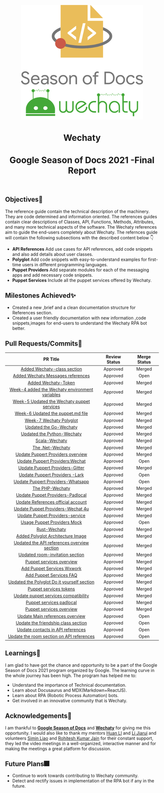 <div align ="center">
<img src="assets/gsod-2021-1.svg" width="400" />
<br />
<img src="assets/gsod-2021-2.svg" width="400" />
<br />
<h1>Wechaty</h1>
<h1> Google Season of Docs 2021 -Final Report</h1>
<br>
</div>

## Objectives🧿

The reference guide contain the technical description of the machinery. They are code determined and information oriented. The references guides contain clear descriptions of Classes, API, Functions, Methods, Attributes, and many more technical aspects of the software. The Wechaty references aim to guide the end-users completely about Wechaty.
The refernces guide will contain the following subsections with the described content below 👇
* **API References**
Add use cases for API references, add code snippets and also add details about user classes.
* **Polyglot**
Add code snippets with easy-to-understand examples for first-time users in different programming languages.
* **Puppet Providers**
Add separate modules for each of the messaging apps and add necessary code snippets.
* **Puppet Services**
Include all the puppet services offered by Wechaty.

## Milestones Achieved✨

* Created a new ,brief and a clean documentation structure for References section.
* Created a user friendly  documentation with new information ,code snippets,images for end-users to understand the Wechaty RPA bot better.

## Pull Requests/Commits📔

| **PR Title**                                                                                           | **Review Status** | **Merge Status** |
|:------------------------------------------------------------------------------------------------------:|:-----------------:|:----------------:|
| [Added Wechaty-class section](https://github.com/wechaty/wechaty.js.org/pull/913)                                                 | Approved          | Merged           |
| [Added Wechaty Messages references](https://github.com/wechaty/wechaty.js.org/pull/916)                                              | Approved          | Open             |
| [Added Wechaty-Token](https://github.com/wechaty/wechaty.js.org/pull/919)                   | Approved          | Merged           |       
| [Week-4 added the Wechaty environment variables](https://github.com/wechaty/wechaty.js.org/pull/933)                   | Approved          | Merged            |
| [Week-5 Updated the Wechaty puppet services](https://github.com/wechaty/wechaty.js.org/pull/965)                   | Approved          | Merged            |
| [Week-6 Updated the puppet.md file](https://github.com/wechaty/wechaty.js.org/pull/972)           | Approved          | Merged             |
| [Week-7 Wechaty Polyglot](https://github.com/wechaty/wechaty.js.org/pull/1013)            | Approved          | Merged            |
| [Updated the Go-Wechaty](https://github.com/wechaty/wechaty.js.org/pull/1050)       | Approved          | Merged             |
| [Updated the Python-Wechaty](https://github.com/wechaty/wechaty.js.org/pull/1057)           | Approved          | Merged            |
| [Scala-Wechaty](https://github.com/wechaty/wechaty.js.org/pull/1096)          | Approved          | Merged            |
| [The .Net-Wechaty](https://github.com/wechaty/wechaty.js.org/pull/1100)          | Approved          | Merged            |
| [Update Puppert Providers overview](https://github.com/wechaty/wechaty.js.org/pull/1107)          | Approved          | Merged            |
| [Update Puppert Providers:Wechat](https://github.com/wechaty/wechaty.js.org/pull/1108)          | Approved          | Open             |
| [Update Puppert Providers-Gitter](https://github.com/wechaty/wechaty.js.org/pull/1110)          | Approved          | Merged           |
| [Update Puppert Providers -Lark](https://github.com/wechaty/wechaty.js.org/pull/1152)          | Approved          | Open             |
| [Update Puppert Providers-Whatsapp](https://github.com/wechaty/wechaty.js.org/pull/1153)          | Approved          | Open             |
| [The PHP-Wechaty](https://github.com/wechaty/wechaty.js.org/pull/1156)          | Approved          | Merged           |
| [Update Puppet Providers-Padlocal](https://github.com/wechaty/wechaty.js.org/pull/1195)          | Approved          | Merged            |
| [Update References official account](https://github.com/wechaty/wechaty.js.org/pull/1208)          | Approved          | Merged            |
| [Update Puppet Providers-Wechat 4u](https://github.com/wechaty/wechaty.js.org/pull/1211)          | Approved          | Merged           |
| [Update Puppet Providers-service](https://github.com/wechaty/wechaty.js.org/pull/1212)          | Approved          | Merged            |
| [Usage Puppet Providers Mock](https://github.com/wechaty/wechaty.js.org/pull/1220)          | Approved          | Open             |
| [Rust-Wechaty](https://github.com/wechaty/wechaty.js.org/pull/1231)          | Approved          | Merged            |
| [Added Polyglot Architecture Image](https://github.com/wechaty/wechaty.js.org/pull/1233)          | Approved          | Merged            |
| [Updated the API references overview section](https://github.com/wechaty/wechaty.js.org/pull/1261)          | Approved          | Merged            |
| [Updated room-invitation section](https://github.com/wechaty/wechaty.js.org/pull/1265)          | Approved          | Merged            |
| [Puppet services overview](https://github.com/wechaty/wechaty.js.org/pull/1277)          | Approved          | Merged            |
| [Add Puppet Services Wxwork](https://github.com/wechaty/wechaty.js.org/pull/1285)          | Approved          | Merged            |
| [Add Puppet Services FAQ](https://github.com/wechaty/wechaty.js.org/pull/1284)          | Approved          | Merged            |
| [Updated the Polyglot Do it yourself section](https://github.com/wechaty/wechaty.js.org/pull/1283)          | Approved          | Merged            |
| [Puppet services tokens](https://github.com/wechaty/wechaty.js.org/pull/1282)          | Approved          | Merged            |
| [Update puppet services compatibility](https://github.com/wechaty/wechaty.js.org/pull/1279)          | Approved          | Merged            |
| [Puppet services padlocal](https://github.com/wechaty/wechaty.js.org/pull/1278)          | Approved          | Merged            |
| [Puppet services overview ](https://github.com/wechaty/wechaty.js.org/pull/1277)          | Approved          | Merged            |
| [Update Main references overview](https://github.com/wechaty/wechaty.js.org/pull/1286)          | Approved          | Open             |
| [Update the friendship class section](https://github.com/wechaty/wechaty.js.org/pull/1289)          | Approved          | Open             |
| [Update contacts in API references](https://github.com/wechaty/wechaty.js.org/pull/1290)          | Approved          | Open             |
| [Update the room section on API references](https://github.com/wechaty/wechaty.js.org/pull/1294)          | Approved          | Open             |
 

## Learnings🥇

I am glad to have got the chance and opportunity to be a part of the Google Season of Docs 2021 program organized by Google. The learning curve in the whole journey has been high. The program has helped me to:
* Understand the importance of Technical documentation.
* Learn about Docusaurus and MDX(Markdown+ReactJS).
* Learn about RPA (Robotic Process Automation) bots.
* Get involved in an innovative community that is  Wechaty.

## Acknowledgements🎉

I am thankful to **[Google Season of Docs](https://developers.google.com/season-of-docs)** and **[Wechaty](https://wechaty.js.org/)** for giving me this opportunity. I would also like to thank my mentors [Huan LI](https://github.com/huan) and [Li Jiarui](https://github.com/lijiarui) and volunteers [Simin Liao](https://github.com/proudofsimin) and [Rohitesh Kumar Jain](https://github.com/Rohitesh-Kumar-Jain) for their constant support, they led the video meetings in a well-organized, interactive manner and for making the meetings a  great platform for discussion.

## Future Plans🎆

* Continue to work towards contributing to Wechaty community.
* Detect and rectify issues in implementation of the RPA bot if any in the future.
